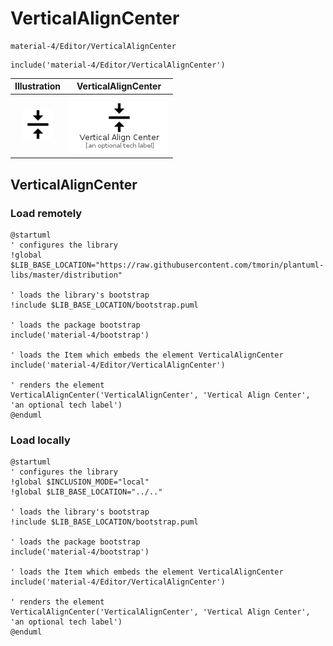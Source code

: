 # VerticalAlignCenter


```text
material-4/Editor/VerticalAlignCenter
```

```text
include('material-4/Editor/VerticalAlignCenter')
```



| Illustration | VerticalAlignCenter |
| :---: | :---: |
| ![illustration for Illustration](../../material-4/Editor/VerticalAlignCenter.png) | ![illustration for VerticalAlignCenter](../../material-4/Editor/VerticalAlignCenter.Local.png) |




## VerticalAlignCenter

### Load remotely
```plantuml
@startuml
' configures the library
!global $LIB_BASE_LOCATION="https://raw.githubusercontent.com/tmorin/plantuml-libs/master/distribution"

' loads the library's bootstrap
!include $LIB_BASE_LOCATION/bootstrap.puml

' loads the package bootstrap
include('material-4/bootstrap')

' loads the Item which embeds the element VerticalAlignCenter
include('material-4/Editor/VerticalAlignCenter')

' renders the element
VerticalAlignCenter('VerticalAlignCenter', 'Vertical Align Center', 'an optional tech label')
@enduml
```

### Load locally
```plantuml
@startuml
' configures the library
!global $INCLUSION_MODE="local"
!global $LIB_BASE_LOCATION="../.."

' loads the library's bootstrap
!include $LIB_BASE_LOCATION/bootstrap.puml

' loads the package bootstrap
include('material-4/bootstrap')

' loads the Item which embeds the element VerticalAlignCenter
include('material-4/Editor/VerticalAlignCenter')

' renders the element
VerticalAlignCenter('VerticalAlignCenter', 'Vertical Align Center', 'an optional tech label')
@enduml
```

